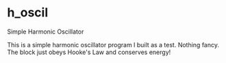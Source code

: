 # h_oscil
Simple Harmonic Oscillator

This is a simple harmonic oscillator program I built as a test. Nothing fancy. The block just obeys Hooke's Law and conserves energy!

